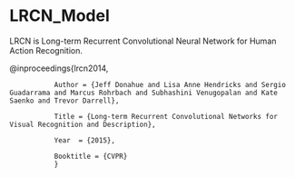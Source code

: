 # LRCN_Model
LRCN is Long-term Recurrent Convolutional Neural Network for Human Action Recognition.

@inproceedings{lrcn2014,
               
               Author = {Jeff Donahue and Lisa Anne Hendricks and Sergio Guadarrama and Marcus Rohrbach and Subhashini Venugopalan and Kate Saenko and Trevor Darrell},
               
               Title = {Long-term Recurrent Convolutional Networks for Visual Recognition and Description},
               
               Year  = {2015},
               
               Booktitle = {CVPR}
               }
